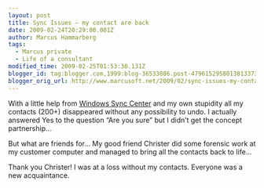 ```yaml
---
layout: post
title: Sync Issues – my contact are back
date: 2009-02-24T20:29:00.001Z
author: Marcus Hammarberg
tags:
  - Marcus private
  - Life of a consultant
modified_time: 2009-02-25T01:53:30.131Z
blogger_id: tag:blogger.com,1999:blog-36533086.post-4796152958013813373
blogger_orig_url: http://www.marcusoft.net/2009/02/sync-issues-my-contact-are-back.html
---
```




With a little help from <a
href="http://www.microsoft.com/windows/windows-vista/features/sync-center.aspx"
target="_blank">Windows Sync Center</a> and my own stupidity all my
contacts (200+) disappeared without any possibility to undo. I actually
answered Yes to the question “Are you sure” but I didn’t get the concept
partnership…

But what are friends for… My good friend Christer did some forensic work
at my customer computer and managed to bring all the contacts back to
life…

Thank you Christer! I was at a loss without my contacts. Everyone was a
new acquaintance.
